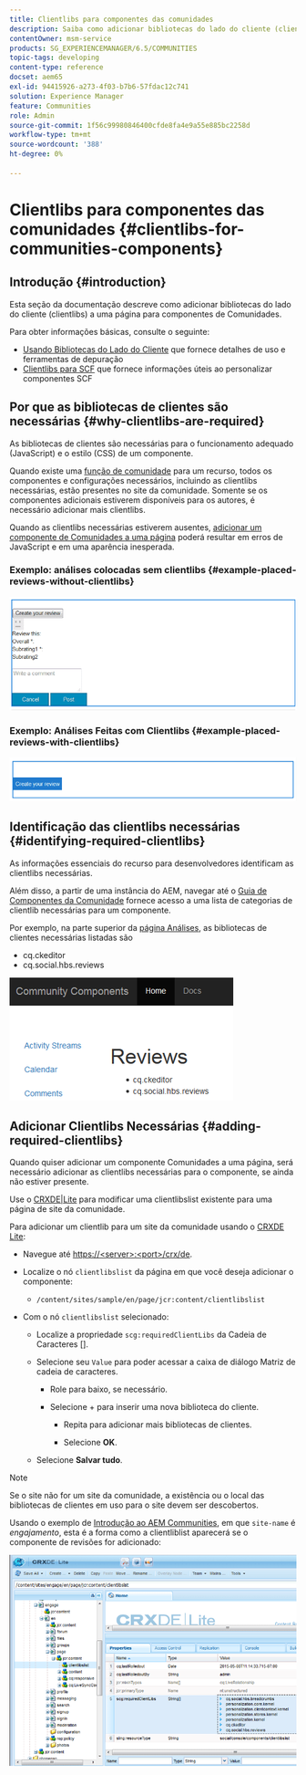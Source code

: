 ```yaml
---
title: Clientlibs para componentes das comunidades
description: Saiba como adicionar bibliotecas do lado do cliente (clientlibs) a uma página para que você possa coletar detalhes de uso e usar ferramentas de depuração para componentes do Communities.
contentOwner: msm-service
products: SG_EXPERIENCEMANAGER/6.5/COMMUNITIES
topic-tags: developing
content-type: reference
docset: aem65
exl-id: 94415926-a273-4f03-b7b6-57fdac12c741
solution: Experience Manager
feature: Communities
role: Admin
source-git-commit: 1f56c99980846400cfde8fa4e9a55e885bc2258d
workflow-type: tm+mt
source-wordcount: '388'
ht-degree: 0%

---
```


# Clientlibs para componentes das comunidades {#clientlibs-for-communities-components}

## Introdução {#introduction}

Esta seção da documentação descreve como adicionar bibliotecas do lado do cliente (clientlibs) a uma página para componentes de Comunidades.

Para obter informações básicas, consulte o seguinte:

* [Usando Bibliotecas do Lado do Cliente](/help/sites-developing/clientlibs.md) que fornece detalhes de uso e ferramentas de depuração
* [Clientlibs para SCF](/help/communities/client-customize.md#clientlibs) que fornece informações úteis ao personalizar componentes SCF


## Por que as bibliotecas de clientes são necessárias {#why-clientlibs-are-required}

As bibliotecas de clientes são necessárias para o funcionamento adequado (JavaScript) e o estilo (CSS) de um componente.

Quando existe uma [função de comunidade](/help/communities/functions.md) para um recurso, todos os componentes e configurações necessários, incluindo as clientlibs necessárias, estão presentes no site da comunidade. Somente se os componentes adicionais estiverem disponíveis para os autores, é necessário adicionar mais clientlibs.

Quando as clientlibs necessárias estiverem ausentes, [adicionar um componente de Comunidades a uma página](/help/communities/author-communities.md) poderá resultar em erros de JavaScript e em uma aparência inesperada.

### Exemplo: análises colocadas sem clientlibs {#example-placed-reviews-without-clientlibs}

![avaliações_colocadas](assets/placed-reviews.png)

### Exemplo: Análises Feitas com Clientlibs {#example-placed-reviews-with-clientlibs}

![comentários-clientlibs](assets/reviews-clientlibs.png)

## Identificação das clientlibs necessárias {#identifying-required-clientlibs}

As informações essenciais do recurso para desenvolvedores identificam as clientlibs necessárias.

Além disso, a partir de uma instância do AEM, navegar até o [Guia de Componentes da Comunidade](/help/communities/components-guide.md) fornece acesso a uma lista de categorias de clientlib necessárias para um componente.

Por exemplo, na parte superior da [página Análises](https://localhost:4502/content/community-components/en/reviews.html), as bibliotecas de clientes necessárias listadas são

* cq.ckeditor
* cq.social.hbs.reviews

![clientlibs-comentários](assets/clientlibs-reviews.png)

## Adicionar Clientlibs Necessárias {#adding-required-clientlibs}

Quando quiser adicionar um componente Comunidades a uma página, será necessário adicionar as clientlibs necessárias para o componente, se ainda não estiver presente.

Use o [CRXDE|Lite](#using-crxde-lite) para modificar uma clientlibslist existente para uma página de site da comunidade.

Para adicionar um clientlib para um site da comunidade usando o [CRXDE Lite](/help/sites-developing/developing-with-crxde-lite.md):

* Navegue até [https://&lt;server>:&lt;port>/crx/de](https://localhost:4502/crx/de).
* Localize o nó `clientlibslist` da página em que você deseja adicionar o componente:

   * `/content/sites/sample/en/page/jcr:content/clientlibslist`

* Com o nó `clientlibslist` selecionado:

   * Localize a propriedade `scg:requiredClientLibs` da Cadeia de Caracteres [].
   * Selecione seu `Value` para poder acessar a caixa de diálogo Matriz de cadeia de caracteres.

      * Role para baixo, se necessário.
      * Selecione + para inserir uma nova biblioteca do cliente.

         * Repita para adicionar mais bibliotecas de clientes.

         * Selecione **OK**.

   * Selecione **Salvar tudo**.

>[!NOTE]
>
>Se o site não for um site da comunidade, a existência ou o local das bibliotecas de clientes em uso para o site devem ser descobertos.

Usando o exemplo de [Introdução ao AEM Communities](/help/communities/getting-started.md), em que `site-name` é *engajamento*, esta é a forma como a clientliblist aparecerá se o componente de revisões for adicionado:

![componente de revisão](assets/review-component.png)
